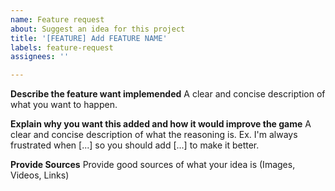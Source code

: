```yaml
---
name: Feature request
about: Suggest an idea for this project
title: '[FEATURE] Add FEATURE NAME'
labels: feature-request
assignees: ''

---
```


**Describe the feature want implemended**
A clear and concise description of what you want to happen.

**Explain why you want this added and how it would improve the game**
A clear and concise description of what the reasoning is. Ex. I'm always frustrated when [...] so you should add [...] to make it better.

**Provide Sources**
Provide good sources of what your idea is (Images, Videos, Links)
